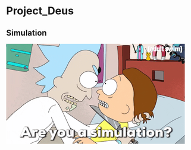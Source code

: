 # Project_Deus
## Simulation

![](https://github.com/JosephLahiru/Project_Deus/blob/main/extra/giphy.gif)